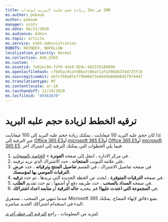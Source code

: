 ```yaml
---
title: زيادة حجم علبه البريد لوحدات Sku في SMB
ms.author: pebaum
author: pebaum
manager: scotv
ms.date: 04/21/2020
ms.audience: Admin
ms.topic: article
ms.service: o365-administration
ROBOTS: NOINDEX, NOFOLLOW
localization_priority: Normal
ms.collection: Adm_O365
ms.custom: ''
ms.assetid: 7a82ec04-fdf6-43e9-924c-66157b180890
ms.openlocfilehash: cfb05ac9cafd0bafc0baf1afa39bb8374d725f18
ms.sourcegitcommit: eb7cf60a8fef79b00675eb645b0d0d8d5f9744df
ms.translationtype: MT
ms.contentlocale: ar-SA
ms.lasthandoff: 11/19/2020
ms.locfileid: "49363670"
---
```

# <a name="upgrade-plans-to-increase-mailbox-size"></a>ترقيه الخطط لزيادة حجم علبه البريد

إذا كان حجم علبه البريد 50 غيغابايت ، يمكنك زيادة حجم علبه البريد إلى 100 غيغابايت عبر الترقية إلى [Office 365 E3](https://www.microsoft.com/microsoft-365/enterprise/office-365-e3?rtc=1&activetab=pivot:overviewtab)أو [microsoft 365 E3](https://www.microsoft.com/microsoft-365/enterprise/e3?activetab=pivot%3aoverviewtab)أو [Office 365 E5](https://www.microsoft.com/microsoft-365/enterprise/office-365-e5?rtc=1&activetab=pivot%3aoverviewtab)أو [microsoft 365 E5](https://www.microsoft.com/microsoft-365/enterprise/e5?activetab=pivot%3aoverviewtab). فيما يلي الخطوات التي يمكنك الترقية إلى اشتراك آخر:
  
1. في مركز الاداره ، انتقل إلى صفحه **الفوترة**  >  [الخاصة بالمنتجات](https://go.microsoft.com/fwlink/p/?linkid=842054) .
2. علي علامة التبويب **المنتجات** ، حدد الاشتراك الذي تريد ترقيته.
3. في صفحه تفاصيل الاشتراك ، في القسم **تفاصيل المنتج وترقياته** ، حدد **عرض الترقيات الموصي بها لمؤسسك**.
4. في صفحه **الترقيات المتوفرة** ، ابحث عن الخطة الجديدة التي تريدها ، ثم حدد **ترقيه**.
5. في صفحه **السداد بالسحب** ، حدد طريقه دفع أو أضفها ، ثم حدد تقديم **الطلب**.
6. في **المجموعة التي اعتدت عليها!** قم بتحديد **حاله الترقية** أو **متابعه اعداد اشتراكك**.

عندما تنتهي من السحب ، تستغرق Microsoft 365 بضع دقائق لإنهاء المفتاح. يمكنك البدء في استخدام اشتراكك الجديد مباشره.

لمزيد من المعلومات ، راجع [الترقية إلى خطه أخرى](https://docs.microsoft.com/microsoft-365/commerce/subscriptions/upgrade-to-different-plan).